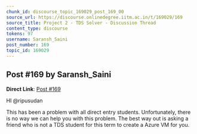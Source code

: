 ```yaml
---
chunk_id: discourse_topic_169029_post_169_00
source_url: https://discourse.onlinedegree.iitm.ac.in/t/169029/169
source_title: Project 2 - TDS Solver - Discussion Thread
content_type: discourse
tokens: 97
username: Saransh_Saini
post_number: 169
topic_id: 169029
---
```


## Post #169 by Saransh_Saini

**Direct Link**: [Post #169](https://discourse.onlinedegree.iitm.ac.in/t/169029/169)

HI @ripusudan

This has been a problem with all direct entry students. Unfortunately, there is no way we can help you with this problem. The best way out is asking a friend who is not a TDS student for this term to create a Azure VM for you.
